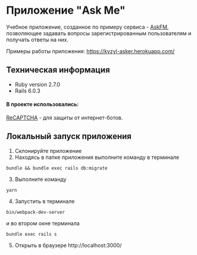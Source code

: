 # Приложение "Ask Me"

Учебное приложение, созданное по примеру сервиса - [AskFM](https://ask.fm/), позволяющее задавать вопросы зарегистрированным пользователям и получать ответы на них. 

Примеры работы приложения:
https://kyzyl-asker.herokuapp.com/

## Техническая информация
* Ruby version 2.7.0
* Rails 6.0.3

#### В проекте использовались:
[ReCAPTCHA](https://ru.wikipedia.org/wiki/ReCAPTCHA) - для защиты от интернет-ботов.

## Локальный запуск приложения
1. Склонируйте приложение
2. Находясь в папке приложения выполните команду в терминале 
```
bundle && bundle exec rails db:migrate
```
3. Выполните команду 
```
yarn
```
4. Запустить в терминале 
```
bin/webpack-dev-server
```
и во втором окне терминала 
```
bundle exec rails s
```
5. Открыть в браузере http://localhost:3000/
